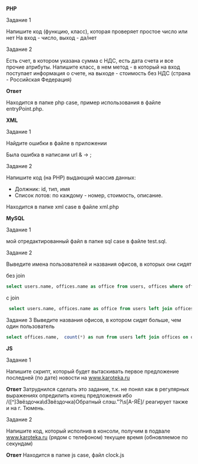 **PHP**


Задание 1


Напишите код (функцию, класс), которая проверяет простое число или нет
На вход - число, выход - да/нет

Задание 2

Есть счет, в котором указана сумма с НДС, есть дата счета и все прочие атрибуты.
Напишите класс, в нем метод - в который на вход поступает информация о счете, на выходе - стоимость без НДС (страна - Российская Федерация)


**Ответ**


Находится в папке php case, пример использования в файле entryPoint.php.


**XML**


Задание 1

Найдите ошибки в файле в приложении


Была ошибка в написани url & -> ;


Задание 2

Напишите код (на PHP) выдающий массив данных: 
   - Должник: id, тип, имя
   - Список лотов: по каждому - номер, стоимость, описание.


Находится в папке xml case в файле xml.php


**MySQL**


Задание 1

мой отредактированный файл в папке sql case в файле test.sql.


Задание 2


Выведите имена пользователей и названия офисов, в которых они сидят


без join


```sql
select users.name, offices.name as office from users, offices where office_id=offices.id;
```


с join

```sql
 select users.name, offices.name as office from users left join offices on office_id=offices.id;
 ```
 
Задание 3
Выведите названия офисов, в котором сидят больше, чем один пользователь

```sql
select offices.name,  count(*) as num from users left join offices on office_id=offices.id group by offices.name having num>1;
```




**JS**


Задание 1

Напишите скрипт, который будет вытаскивать первое предложение последней (по дате) новости на www.karoteka.ru

**Ответ**
Затруднился сделать это задание, т.к. не понял как в регулярных выражениях опредилить конец предложения ибо /([^]Звёздочка\dЗвёздочка)Обратный слэш."?\s[А-ЯЁ]/ реагирует также и на г. Тюмень.



Задание 2


Напишите код, который исполнив в консоли, получим в подвале www.karoteka.ru (рядом с телефоном) текущее время (обновляемое по секундам)


**Ответ**
Находится в папке js case, файл clock.js

